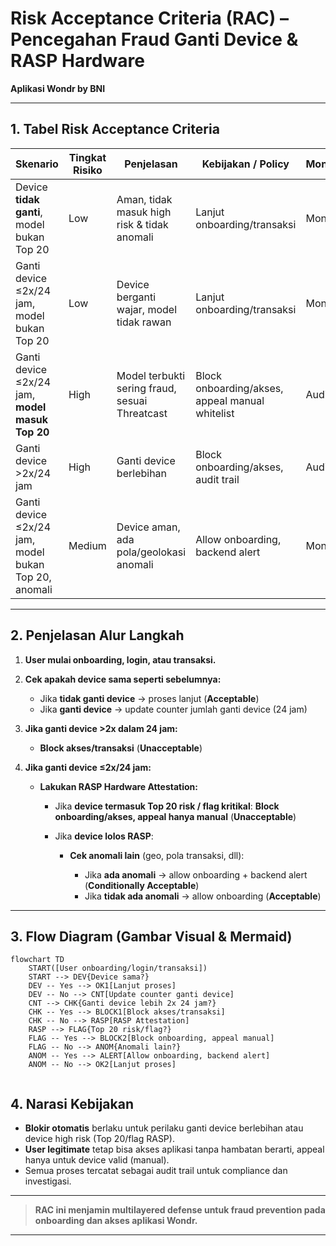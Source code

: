 # Risk Acceptance Criteria (RAC) – Pencegahan Fraud Ganti Device & RASP Hardware

**Aplikasi Wondr by BNI**

---

## 1. Tabel Risk Acceptance Criteria

| Skenario                                             | Tingkat Risiko | Penjelasan                                     | Kebijakan / Policy                              | Monitoring/Audit |
| ---------------------------------------------------- | -------------- | ---------------------------------------------- | ----------------------------------------------- | ---------------- |
| Device **tidak ganti**, model bukan Top 20           | Low            | Aman, tidak masuk high risk & tidak anomali    | Lanjut onboarding/transaksi                     | Monitor rutin    |
| Ganti device ≤2x/24 jam, model bukan Top 20          | Low            | Device berganti wajar, model tidak rawan       | Lanjut onboarding/transaksi                     | Monitor rutin    |
| Ganti device ≤2x/24 jam, **model masuk Top 20**      | High           | Model terbukti sering fraud, sesuai Threatcast | Block onboarding/akses, appeal manual whitelist | Audit intensif   |
| Ganti device >2x/24 jam                              | High           | Ganti device berlebihan                        | Block onboarding/akses, audit trail             | Audit intensif   |
| Ganti device ≤2x/24 jam, model bukan Top 20, anomali | Medium         | Device aman, ada pola/geolokasi anomali        | Allow onboarding, backend alert                 | Monitor khusus   |

---

## 2. Penjelasan Alur Langkah

1. **User mulai onboarding, login, atau transaksi.**
2. **Cek apakah device sama seperti sebelumnya:**

   * Jika **tidak ganti device** → proses lanjut (**Acceptable**)
   * Jika **ganti device** → update counter jumlah ganti device (24 jam)
3. **Jika ganti device >2x dalam 24 jam:**

   * **Block akses/transaksi** (**Unacceptable**)
4. **Jika ganti device ≤2x/24 jam:**

   * **Lakukan RASP Hardware Attestation:**

     * Jika **device termasuk Top 20 risk / flag kritikal**:
       **Block onboarding/akses, appeal hanya manual** (**Unacceptable**)
     * Jika **device lolos RASP**:

       * **Cek anomali lain** (geo, pola transaksi, dll):

         * Jika **ada anomali** → allow onboarding + backend alert (**Conditionally Acceptable**)
         * Jika **tidak ada anomali** → allow onboarding (**Acceptable**)

---

## 3. Flow Diagram (Gambar Visual & Mermaid)

```mermaid
flowchart TD
    START([User onboarding/login/transaksi])
    START --> DEV{Device sama?}
    DEV -- Yes --> OK1[Lanjut proses]
    DEV -- No --> CNT[Update counter ganti device]
    CNT --> CHK{Ganti device lebih 2x 24 jam?}
    CHK -- Yes --> BLOCK1[Block akses/transaksi]
    CHK -- No --> RASP[RASP Attestation]
    RASP --> FLAG{Top 20 risk/flag?}
    FLAG -- Yes --> BLOCK2[Block onboarding, appeal manual]
    FLAG -- No --> ANOM{Anomali lain?}
    ANOM -- Yes --> ALERT[Allow onboarding, backend alert]
    ANOM -- No --> OK2[Lanjut proses]


```

## 4. Narasi Kebijakan

* **Blokir otomatis** berlaku untuk perilaku ganti device berlebihan atau device high risk (Top 20/flag RASP).
* **User legitimate** tetap bisa akses aplikasi tanpa hambatan berarti, appeal hanya untuk device valid (manual).
* Semua proses tercatat sebagai audit trail untuk compliance dan investigasi.

---

> **RAC ini menjamin multilayered defense untuk fraud prevention pada onboarding dan akses aplikasi Wondr.**

---
